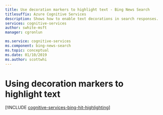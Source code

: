 ```yaml
---
title: Use decoration markers to highlight text - Bing News Search
titlesuffix: Azure Cognitive Services
description: Shows how to enable text decorations in search responses.
services: cognitive-services
author: swhite-msft
manager: cgronlun

ms.service: cognitive-services
ms.component: bing-news-search
ms.topic: conceptual
ms.date: 01/10/2019
ms.author: scottwhi
---
```


# Using decoration markers to highlight text

[!INCLUDE [cognitive-services-bing-hit-highlighting](../../../includes/cognitive-services-bing-hit-highlighting.md)]